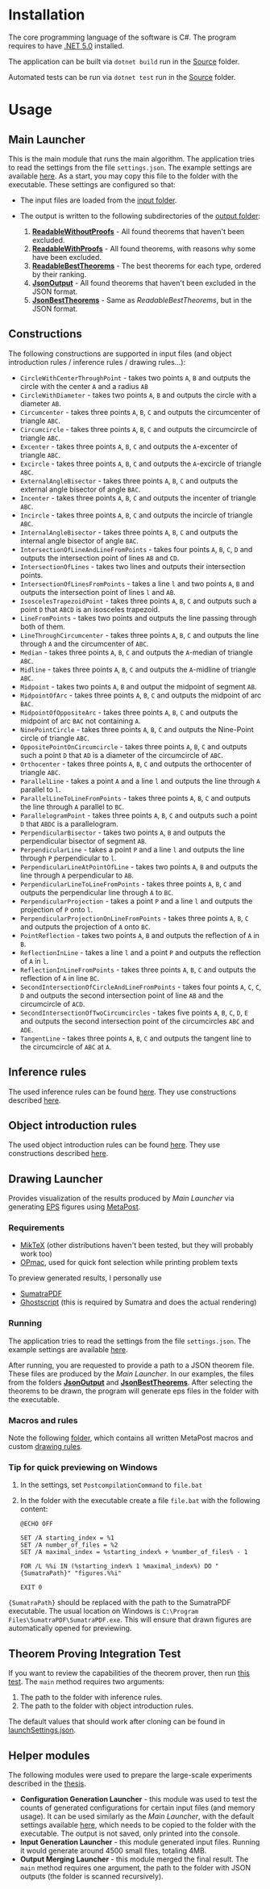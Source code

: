 # Installation

The core programming language of the software is C#. The program requires to have [.NET 5.0](https://dotnet.microsoft.com/download/dotnet/5.0) installed. 

The application can be built via `dotnet build` run in the [Source](Source) folder. 

Automated tests can be run via `dotnet test` run in the [Source](Source) folder. 

# Usage

## Main Launcher

This is the main module that runs the main algorithm. The application tries to read the settings from the file `settings.json`. The example settings are available [here](Source/Launchers/GeoGen.MainLauncher/Examples/settings.json). As a start, you may copy this file to the folder with the executable. These settings are configured so that:

* The input files are loaded from the [input folder](Source/Launchers/GeoGen.MainLauncher/Examples/Inputs).
* The output is written to the following subdirectories of the [output folder](Source/Launchers/GeoGen.MainLauncher/Examples/Output):

  1. [**ReadableWithoutProofs**](Source/Launchers/GeoGen.MainLauncher/Examples/Output/ReadableWithoutProofs) - All found theorems that haven't been excluded.
  2. [**ReadableWithProofs**](Source/Launchers/GeoGen.MainLauncher/Examples/Output/ReadableWithProofs) - All found theorems, with reasons why some have been excluded.
  3. [**ReadableBestTheorems**](Source/Launchers/GeoGen.MainLauncher/Examples/Output/ReadableBestTheorems) - The best theorems for each type, ordered by their ranking.
  4. [**JsonOutput**](Source/Launchers/GeoGen.MainLauncher/Examples/Output/JsonOutput) -  All found theorems that haven't been excluded in the JSON format.
  5. [**JsonBestTheorems**](Source/Launchers/GeoGen.MainLauncher/Examples/Output/JsonBestTheorems) - Same as *ReadableBestTheorems*, but in the JSON format.

## Constructions

The following constructions are supported in input files (and object introduction rules / inference rules / drawing rules...):

* `CircleWithCenterThroughPoint` - takes two points `A`, `B` and outputs the circle with the center `A` and a radius `AB`
* `CircleWithDiameter` - takes two points `A`, `B` and outputs the circle with a diameter `AB`.
* `Circumcenter` - takes three points `A`, `B`, `C` and outputs the circumcenter of triangle `ABC`.
* `Circumcircle` - takes three points `A`, `B`, `C` and outputs the circumcircle of triangle `ABC`.
* `Excenter` - takes three points `A`, `B`, `C` and outputs the `A`-excenter of triangle `ABC`.
* `Excircle` - takes three points `A`, `B`, `C` and outputs the `A`-excircle of triangle `ABC`.
* `ExternalAngleBisector` - takes three points `A`, `B`, `C` and outputs the external angle bisector of angle `BAC`.
* `Incenter` - takes three points `A`, `B`, `C` and outputs the incenter of triangle `ABC`.
* `Incircle` - takes three points `A`, `B`, `C` and outputs the incircle of triangle `ABC`.
* `InternalAngleBisector` - takes three points `A`, `B`, `C` and outputs the internal angle bisector of angle `BAC`.
* `IntersectionOfLineAndLineFromPoints` - takes four points `A`, `B`, `C`, `D` and outputs the intersection point of lines `AB` and `CD`.
* `IntersectionOfLines` - takes two lines and outputs their intersection points.
* `IntersectionOfLinesFromPoints` - takes a line `l` and two points `A`, `B` and outputs the intersection point of lines `l` and `AB`.
* `IsoscelesTrapezoidPoint` - takes three points `A`, `B`, `C` and outputs such a point `D` that `ABCD` is an isosceles trapezoid.
* `LineFromPoints` - takes two points and outputs the line passing through both of them.
* `LineThroughCircumcenter` - takes three points `A`, `B`, `C` and outputs the line through `A` and the circumcenter of `ABC`.
* `Median` - takes three points `A`, `B`, `C` and outputs the `A`-median of triangle `ABC`.
* `Midline` - takes three points `A`, `B`, `C` and outputs the `A`-midline of triangle `ABC`.
* `Midpoint` - takes two points `A`, `B` and output the midpoint of segment `AB`.
* `MidpointOfArc` - takes three points `A`, `B`, `C` and outputs the midpoint of arc `BAC`.
* `MidpointOfOppositeArc` - takes three points `A`, `B`, `C` and outputs the midpoint of arc `BAC` not containing `A`.
* `NinePointCircle` - takes three points `A`, `B`, `C` and outputs the Nine-Point circle of triangle `ABC`.
* `OppositePointOnCircumcircle` - takes three points `A`, `B`, `C` and outputs such a point `D` that `AD` is a diameter of the circumcircle of `ABC`.
* `Orthocenter` - takes three points `A`, `B`, `C` and outputs the orthocenter of triangle `ABC`.
* `ParallelLine` - takes a point `A` and a line `l` and outputs the line through `A` parallel to `l`.
* `ParallelLineToLineFromPoints` - takes three points `A`, `B`, `C` and outputs the line through `A` parallel to `BC`.
* `ParallelogramPoint` - takes three points `A`, `B`, `C` and outputs such a point `D` that `ABDC` is a parallelogram.
* `PerpendicularBisector` - takes two points `A`, `B` and outputs the perpendicular bisector of segment `AB`.
* `PerpendicularLine` - takes a point `P` and a line `l` and outputs the line through `P` perpendicular to `l`.
* `PerpendicularLineAtPointOfLine` - takes two points `A`, `B` and outputs the line through `A` perpendicular to `AB`.
* `PerpendicularLineToLineFromPoints` - takes three points `A`, `B`, `C` and outputs the perpendicular line through `A` to `BC`.
* `PerpendicularProjection` - takes a point `P` and a line `l` and outputs the projection of `P` onto `l`.
* `PerpendicularProjectionOnLineFromPoints` - takes three points `A`, `B`, `C` and outputs the projection of `A` onto `BC`.
* `PointReflection` - takes two points `A`, `B` and outputs the reflection of `A` in `B`.
* `ReflectionInLine` - takes a line `l` and a point `P` and outputs the reflection of `A` in `l`.
* `ReflectionInLineFromPoints` - takes three points `A`, `B`, `C` and outputs the reflection of `A` in line `BC`.
* `SecondIntersectionOfCircleAndLineFromPoints` - takes four points `A`, `C`, `C`, `D` and outputs the second intersection point of line `AB` and the circumcircle of `ACD`.
* `SecondIntersectionOfTwoCircumcircles` - takes five points `A`, `B`, `C`, `D`, `E` and outputs the second intersection point of the circumcircles `ABC` and `ADE`.
* `TangentLine` - takes three points `A`, `B`, `C` and outputs the tangent line to the circumcircle of `ABC` at `A`.

## Inference rules

The used inference rules can be found [here](Source/Library/GeoGen.TheoremProver.InferenceRuleProvider/Rules). They use constructions described [here](#constructions).

## Object introduction rules

The used object introduction rules can be found [here](Source/Library/GeoGen.TheoremProver.ObjectIntroductionRuleProvider/Rules/object_introduction_rules.txt). They use constructions described [here](#constructions).

## Drawing Launcher

Provides visualization of the results produced by *Main Launcher* via generating [EPS](https://en.wikipedia.org/wiki/Encapsulated_PostScript) figures using [MetaPost](https://en.wikipedia.org/wiki/MetaPost).

### Requirements

  * [MikTeX](https://miktex.org/download) (other distributions haven't been tested, but they will probably work too)
  * [OPmac](http://petr.olsak.net/opmac.html), used for quick font selection while printing problem texts

To preview generated results, I personally use

 * [SumatraPDF](https://www.sumatrapdfreader.org/free-pdf-reader.html)
 * [Ghostscript](https://ghostscript.com/) (this is required by Sumatra and does the actual rendering)

### Running

The application tries to read the settings from the file `settings.json`. The example settings are available [here](Source/Launchers/GeoGen.DrawingLauncher/Examples/settings.json).

After running, you are requested to provide a path to a JSON theorem file. These files are produced by the *Main Launcher*. In our examples, the files from the folders [**JsonOutput**](Source/Launchers/GeoGen.MainLauncher/Examples/Output/JsonOutput) and [**JsonBestTheorems**](Source/Launchers/GeoGen.MainLauncher/Examples/Output/JsonBestTheorems). After selecting the theorems to be drawn, the program will generate eps files in the folder with the executable.

### Macros and rules

Note the following [folder](Source/Launchers/GeoGen.DrawingLauncher/Data), which contains all written MetaPost macros and custom [drawing rules](Source/Launchers/GeoGen.DrawingLauncher/Data/drawing_rules.txt). 

### Tip for quick previewing on Windows

 1. In the settings, set `PostcompilationCommand` to `file.bat`
 2. In the folder with the executable create a file `file.bat` with the following content:

    ```
    @ECHO OFF
    
    SET /A starting_index = %1
    SET /A number_of_files = %2
    SET /A maximal_index = %starting_index% + %number_of_files% - 1
    
    FOR /L %%i IN (%starting_index% 1 %maximal_index%) DO "{SumatraPath}" "figures.%%i"
    
    EXIT 0
    ```

`{SumatraPath}` should be replaced with the path to the SumatraPDF executable. The usual location on Windows is `C:\Program Files\SumatraPDF\SumatraPDF.exe`. This will ensure that drawn figures are automatically opened for previewing.

## Theorem Proving Integration Test

If you want to review the capabilities of the theorem prover, then run [this test](Source/Tests/IntegrationTests/GeoGen.TheoremProver.IntegrationTest/Program.cs). The `main` method requires two arguments:

1. The path to the folder with inference rules. 
2. The path to the folder with object introduction rules. 

The default values that should work after cloning can be found in [launchSettings.json](Source/Tests/IntegrationTests/GeoGen.TheoremProver.IntegrationTest/Properties/launchSettings.json).

## Helper modules

The following modules were used to prepare the large-scale experiments described in the [thesis](https://drive.google.com/file/d/1dsaxDCMzlAPfB3e4rd8ut2RuZ_sn2Zm5/view?usp=sharing).

* **Configuration Generation Launcher** - this module was used to test the counts of generated configurations for certain input files (and memory usage). It can be used similarly as the *Main Launcher*, with the default settings available [here](Source/Launchers/GeoGen.ConfigurationGenerationLauncher/Examples/settings.json), which needs to be copied to the folder with the executable. The output is not saved, only printed into the console.
* **Input Generation Launcher** - this module generated input files. Running it would generate around 4500 small files, totaling 4MB.
* **Output Merging Launcher** - this module merged the final result. The `main` method requires one argument, the path to the folder with JSON outputs (the folder is scanned recursively).
